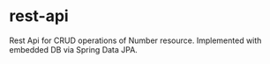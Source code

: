 # rest-api

Rest Api for CRUD operations of Number resource. Implemented with embedded DB via Spring Data JPA.

